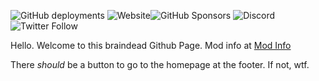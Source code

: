 ![GitHub deployments](https://img.shields.io/github/deployments/SpottedTrouble/friendly-funkin/github-pages?label=Website%20Deployment&style=plastic)  ![Website](https://img.shields.io/website?style=plastic&url=https%3A%2F%2Fspottedtrouble.github.io%2Ffriendly-funkin%2F)![GitHub Sponsors](https://img.shields.io/github/sponsors/SpottedTrouble?style=plastic) ![Discord](https://img.shields.io/discord/854930838209691669?label=Discord%20Server&style=plastic) ![Twitter Follow](https://img.shields.io/twitter/follow/SpotWasFound?style=social)

Hello. Welcome to this braindead Github Page. Mod info at [Mod Info](https://spottedtrouble.github.io/friendly-funkin/mod-info.html)

There *should* be a button to go to the homepage at the footer. If not, wtf.
